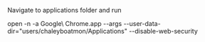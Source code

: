 Navigate to applications folder and run

open -n -a Google\ Chrome.app --args --user-data-dir="users/chaleyboatmon/Applications" --disable-web-security